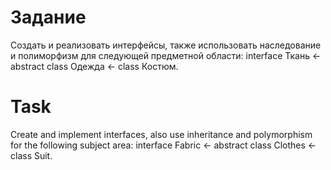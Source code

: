 # Задание
Создать и реализовать интерфейсы, также использовать наследование и полиморфизм для следующей предметной области:
interface Ткань <- abstract class Одежда <- class Костюм.

# Task
Create and implement interfaces, also use inheritance and polymorphism for the following subject area:
interface Fabric <- abstract class Clothes <- class Suit.
